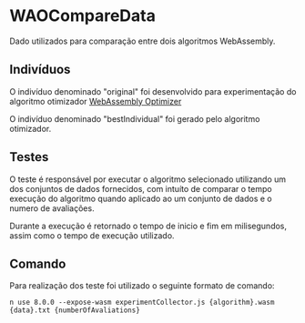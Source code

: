 # WAOCompareData

Dado utilizados para comparação entre dois algoritmos WebAssembly.

## Indivíduos

O indivíduo denominado "original" foi desenvolvido para experimentação do algoritmo otimizador [WebAssembly Optimizer](https://github.com/fabiomd/TCC)

O indivíduo denominado "bestIndividual" foi gerado pelo algoritmo otimizador.

## Testes

O teste é responsável por executar o algoritmo selecionado utilizando um dos conjuntos de dados fornecidos, com intuíto de comparar o tempo execução do algoritmo quando aplicado ao um conjunto de dados e o numero de avaliações. 

Durante a execução é retornado o tempo de inicio e fim em milisegundos, assim como o tempo de execução utilizado.

## Comando

Para realização dos teste foi utilizado o seguinte formato de comando:

```
n use 8.0.0 --expose-wasm experimentCollector.js {algorithm}.wasm {data}.txt {numberOfAvaliations}
```
